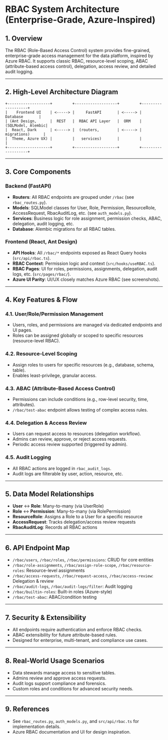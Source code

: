 # RBAC System Architecture (Enterprise-Grade, Azure-Inspired)

## 1. Overview

The RBAC (Role-Based Access Control) system provides fine-grained, enterprise-grade access management for the data platform, inspired by Azure RBAC. It supports classic RBAC, resource-level scoping, ABAC (attribute-based access control), delegation, access review, and detailed audit logging.

---

## 2. High-Level Architecture Diagram

```
+-------------------+         +-------------------+         +-------------------+
|    Frontend UI    | <-----> |     FastAPI       | <-----> |    Database       |
| (Ant Design,      |  REST   |  RBAC API Layer   |  ORM    | (SQLModel, Alembic|
|  React, Dark      | <-----> |  (routers,        | <-----> |  migrations)      |
|  Theme, Azure UX) |         |   services)       |         |                   |
+-------------------+         +-------------------+         +-------------------+
```

---

## 3. Core Components

### Backend (FastAPI)

- **Routers**: All RBAC endpoints are grouped under `/rbac` (see `rbac_routes.py`).
- **Models**: SQLModel classes for User, Role, Permission, ResourceRole, AccessRequest, RbacAuditLog, etc. (see `auth_models.py`).
- **Services**: Business logic for role assignment, permission checks, ABAC, delegation, audit logging, etc.
- **Database**: Alembic migrations for all RBAC tables.

### Frontend (React, Ant Design)

- **API Hooks**: All `/rbac/*` endpoints exposed as React Query hooks (`src/api/rbac.ts`).
- **RBAC Context**: Permission logic and context (`src/hooks/useRBAC.ts`).
- **RBAC Pages**: UI for roles, permissions, assignments, delegation, audit logs, etc. (`src/pages/rbac/`).
- **Azure UI Parity**: UI/UX closely matches Azure RBAC (see screenshots).

---

## 4. Key Features & Flow

### 4.1. User/Role/Permission Management

- Users, roles, and permissions are managed via dedicated endpoints and UI pages.
- Roles can be assigned globally or scoped to specific resources (resource-level RBAC).

### 4.2. Resource-Level Scoping

- Assign roles to users for specific resources (e.g., database, schema, table).
- Enables least-privilege, granular access.

### 4.3. ABAC (Attribute-Based Access Control)

- Permissions can include conditions (e.g., row-level security, time, attributes).
- `/rbac/test-abac` endpoint allows testing of complex access rules.

### 4.4. Delegation & Access Review

- Users can request access to resources (delegation workflow).
- Admins can review, approve, or reject access requests.
- Periodic access review supported (triggered by admin).

### 4.5. Audit Logging

- All RBAC actions are logged in `rbac_audit_logs`.
- Audit logs are filterable by user, action, resource, etc.

---

## 5. Data Model Relationships

- **User** <-> **Role**: Many-to-many (via UserRole)
- **Role** <-> **Permission**: Many-to-many (via RolePermission)
- **ResourceRole**: Assigns a Role to a User for a specific resource
- **AccessRequest**: Tracks delegation/access review requests
- **RbacAuditLog**: Records all RBAC actions

---

## 6. API Endpoint Map

- `/rbac/users`, `/rbac/roles`, `/rbac/permissions`: CRUD for core entities
- `/rbac/role-assignments`, `/rbac/assign-role-scope`, `/rbac/resource-roles`: Resource-level assignments
- `/rbac/access-requests`, `/rbac/request-access`, `/rbac/access-review`: Delegation & review
- `/rbac/audit-logs`, `/rbac/audit-logs/filter`: Audit logging
- `/rbac/builtin-roles`: Built-in roles (Azure-style)
- `/rbac/test-abac`: ABAC/condition testing

---

## 7. Security & Extensibility

- All endpoints require authentication and enforce RBAC checks.
- ABAC extensibility for future attribute-based rules.
- Designed for enterprise, multi-tenant, and compliance use cases.

---

## 8. Real-World Usage Scenarios

- Data stewards manage access to sensitive tables.
- Admins review and approve access requests.
- Audit logs support compliance and forensics.
- Custom roles and conditions for advanced security needs.

---

## 9. References

- See `rbac_routes.py`, `auth_models.py`, and `src/api/rbac.ts` for implementation details.
- Azure RBAC documentation and UI for design inspiration.
